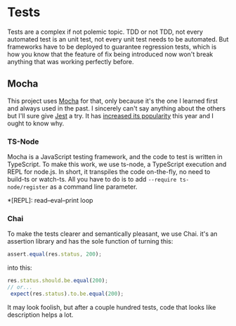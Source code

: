 # Tests

Tests are a complex if not polemic topic. TDD or not TDD, not every automated test is an unit test, not every unit test needs to be automated. But frameworks have to be deployed to guarantee regression tests, which is how you know that the feature of fix being introduced now won't break anything that was working perfectly before.

## Mocha

This project uses [Mocha](https://mochajs.org/) for that, only because it's the one I learned first and always used in the past. I sincerely can't say anything about the others but I'll sure give [Jest](https://jestjs.io/) a try. It has [increased its popularity](https://www.npmtrends.com/mocha-vs-jest-vs-jasmine-vs-karma) this year and I ought to know why.

### TS-Node

Mocha is a JavaScript testing framework, and the code to test is written in TypeScript. To make this work, we use ts-node, a TypeScript execution and REPL for node.js. In short, it transpiles the code on-the-fly, no need to build-ts or watch-ts. All you have to do is to add `--require ts-node/register` as a command line parameter.

*[REPL]: read–eval–print loop

### Chai

To make the tests clearer and semantically pleasant, we use Chai. it's an assertion library and has the sole function of turning this:

```Typescript
assert.equal(res.status, 200);
```

into this:

```Typescript
res.status.should.be.equal(200);
// or...
 expect(res.status).to.be.equal(200);
```

It may look foolish, but after a couple hundred tests, code that looks like description helps a lot.